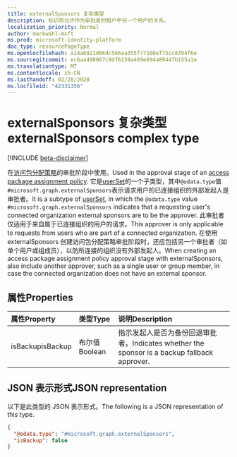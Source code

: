 ```yaml
---
title: externalSponsors 复杂类型
description: 标识将允许作为审批者的租户中另一个用户的关系。
localization_priority: Normal
author: markwahl-msft
ms.prod: microsoft-identity-platform
doc_type: resourcePageType
ms.openlocfilehash: a14a6821d06dc566aa355f77100ef75cc8394f6e
ms.sourcegitcommit: ec6aa498067c9df6139a469e694a89447b155a1e
ms.translationtype: MT
ms.contentlocale: zh-CN
ms.lasthandoff: 02/28/2020
ms.locfileid: "42331356"
---
```

# <a name="externalsponsors-complex-type"></a><span data-ttu-id="4c3c9-103">externalSponsors 复杂类型</span><span class="sxs-lookup"><span data-stu-id="4c3c9-103">externalSponsors complex type</span></span>

[!INCLUDE [beta-disclaimer](../../includes/beta-disclaimer.md)]

<span data-ttu-id="4c3c9-104">在[访问包分配策略](accesspackageassignmentpolicy.md)的审批阶段中使用。</span><span class="sxs-lookup"><span data-stu-id="4c3c9-104">Used in the approval stage of an [access package assignment policy](accesspackageassignmentpolicy.md).</span></span> <span data-ttu-id="4c3c9-105">它是[userSet](userset.md)的一个子类型，其中`@odata.type`值`#microsoft.graph.externalSponsors`表示请求用户的已连接组织的外部发起人是审批者。</span><span class="sxs-lookup"><span data-stu-id="4c3c9-105">It is a subtype of [userSet](userset.md), in which the `@odata.type` value `#microsoft.graph.externalSponsors` indicates that a requesting user's connected organization external sponsors are to be the approver.</span></span> <span data-ttu-id="4c3c9-106">此审批者仅适用于来自属于已连接组织的用户的请求。</span><span class="sxs-lookup"><span data-stu-id="4c3c9-106">This approver is only applicable to requests from users who are part of a connected organization.</span></span>  <span data-ttu-id="4c3c9-107">在使用 externalSponsors 创建访问包分配策略审批阶段时，还应包括另一个审批者（如单个用户或组成员），以防所连接的组织没有外部发起人。</span><span class="sxs-lookup"><span data-stu-id="4c3c9-107">When creating an access package assignment policy approval stage with externalSponsors, also include another approver, such as a single user or group member, in case the connected organization does not have an external sponsor.</span></span>

## <a name="properties"></a><span data-ttu-id="4c3c9-108">属性</span><span class="sxs-lookup"><span data-stu-id="4c3c9-108">Properties</span></span>

| <span data-ttu-id="4c3c9-109">属性</span><span class="sxs-lookup"><span data-stu-id="4c3c9-109">Property</span></span>                     | <span data-ttu-id="4c3c9-110">类型</span><span class="sxs-lookup"><span data-stu-id="4c3c9-110">Type</span></span>                      | <span data-ttu-id="4c3c9-111">说明</span><span class="sxs-lookup"><span data-stu-id="4c3c9-111">Description</span></span> |
| :--------------------------- | :------------------------ | :---------- |
| <span data-ttu-id="4c3c9-112">isBackup</span><span class="sxs-lookup"><span data-stu-id="4c3c9-112">isBackup</span></span> | <span data-ttu-id="4c3c9-113">布尔值</span><span class="sxs-lookup"><span data-stu-id="4c3c9-113">Boolean</span></span> | <span data-ttu-id="4c3c9-114">指示发起人是否为备份回退审批者。</span><span class="sxs-lookup"><span data-stu-id="4c3c9-114">Indicates whether the sponsor is a backup fallback approver.</span></span> |

## <a name="json-representation"></a><span data-ttu-id="4c3c9-115">JSON 表示形式</span><span class="sxs-lookup"><span data-stu-id="4c3c9-115">JSON representation</span></span>

<span data-ttu-id="4c3c9-116">以下是此类型的 JSON 表示形式。</span><span class="sxs-lookup"><span data-stu-id="4c3c9-116">The following is a JSON representation of this type.</span></span>

<!-- {
  "blockType": "resource",
  "optionalProperties": [

  ],
  "@odata.type": "microsoft.graph.externalSponsors",
  "baseType": "microsoft.graph.userSet"
}-->

```json
{
  "@odata.type": "#microsoft.graph.externalSponsors",
  "isBackup": false
}
```



<!-- uuid: 16cd6b66-4b1a-43a1-adaf-3a886856ed98
2019-02-04 14:57:30 UTC -->
<!-- {
  "type": "#page.annotation",
  "description": "externalSponsor complex type",
  "keywords": "",
  "section": "documentation",
  "tocPath": ""
}-->
